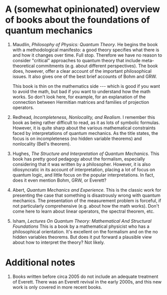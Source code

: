 <meta http-equiv='cache-control' content='no-cache'> 
<meta http-equiv='expires' content='0'> 
<meta http-equiv='pragma' content='no-cache'>

# A (somewhat opinionated) overview of books about the foundations of quantum mechanics

1. Maudlin, _Philosophy of Physics: Quantum Theory_. He begins the
   book with a methodological manifesto: a good theory specifies what
   there is and how it changes over time. Full stop. Therefore we have
   no reason to consider "critical" approaches to quantum theory that
   include meta-theoretical commitments (e.g. about different
   perspectives). The book does, however, offer a clear account of the
   important philosophical issues. It also gives one of the best brief
   accounts of Bohm and GRW.
   
   This book is thin on the mathematics side --- which is good
   if you want to avoid the math, but bad if you want to understand
   how the math works. So don't look here, for example, for an explanation of the connection between Hermitian matrices and families of  projection operators.
   
2. Redhead, _Incompleteness, Nonlocality, and Realism_. I remember
   this book as being rather difficult to read, as it as lots of symbolic formulas. However, it is quite sharp about
   the various mathematical constraints faced by interpretations of quantum mechanics. As the title states, the focus is on
   incompleteness (no hidden variable theorems) and nonlocality (Bell's theorem). 
   
3. Hughes, _The Structure and Interpretation of Quantum Mechanics_. This book has pretty good pedagogy about the formalism,
   especially considering that it was written by a philosopher. However, it is also idiosyncratic in its account of
   interpretation, placing a lot of focus on quantum logic, and little focus on the popular interpretations. In fact, does it even mention      Bohm, GRW, or Everett? 
   
4. Abert, _Quantum Mechanics and Experience_. This is the classic work
   for presenting the case that something is disastrously wrong with
   quantum mechanics. The presentation of the measurement problem is
   forceful, if not particularly comprehensive (e.g. about how the
   math works). Don't come here to learn about linear operators, the
   spectral theorem, etc.
   
5. Isham, _Lectures On Quantum Theory: Mathematical And Structural
   Foundations_ This is a book by a mathematical physicist who has a
   philosophical orientation. It's excellent on the formalism and on
   the no hidden variables theorems. But does it put forward a
   plausible view about how to interpret the theory? Not likely.

# Additional notes

1. Books written before circa 2005 do not include an adequate treatment of Everett. There was an Everett revival in the early 2000s, and this new work is only covered in more recent books.


